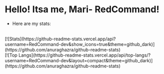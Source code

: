 # Hello! Itsa me, Mari- RedCommand!

- Here are my stats:
<br>
[![Stats](https://github-readme-stats.vercel.app/api?username=RedCommand-dev&show_icons=true&theme=github_dark)](https://github.com/anuraghazra/github-readme-stats)
<br>
[![Top Langs](https://github-readme-stats.vercel.app/api/top-langs/?username=RedCommand-dev&layout=compact&theme=github_dark)](https://github.com/anuraghazra/github-readme-stats)


